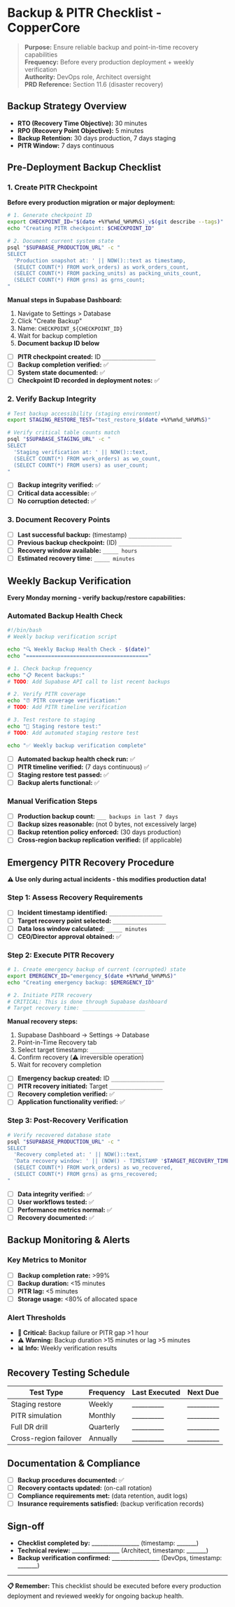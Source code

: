 # Backup & PITR Checklist - CopperCore

> **Purpose:** Ensure reliable backup and point-in-time recovery capabilities  
> **Frequency:** Before every production deployment + weekly verification  
> **Authority:** DevOps role, Architect oversight  
> **PRD Reference:** Section 11.6 (disaster recovery)

## Backup Strategy Overview

- **RTO (Recovery Time Objective):** 30 minutes
- **RPO (Recovery Point Objective):** 5 minutes  
- **Backup Retention:** 30 days production, 7 days staging
- **PITR Window:** 7 days continuous

## Pre-Deployment Backup Checklist

### 1. Create PITR Checkpoint
**Before every production migration or major deployment:**

```bash
# 1. Generate checkpoint ID
export CHECKPOINT_ID="$(date +%Y%m%d_%H%M%S)_v$(git describe --tags)"
echo "Creating PITR checkpoint: $CHECKPOINT_ID"

# 2. Document current system state
psql "$SUPABASE_PRODUCTION_URL" -c "
SELECT 
  'Production snapshot at: ' || NOW()::text as timestamp,
  (SELECT COUNT(*) FROM work_orders) as work_orders_count,
  (SELECT COUNT(*) FROM packing_units) as packing_units_count,
  (SELECT COUNT(*) FROM grns) as grns_count;
"
```

**Manual steps in Supabase Dashboard:**
1. Navigate to Settings > Database
2. Click "Create Backup" 
3. Name: `CHECKPOINT_${CHECKPOINT_ID}`
4. Wait for backup completion
5. **Document backup ID below**

- [ ] **PITR checkpoint created:** ID `_________________`
- [ ] **Backup completion verified:** ✅
- [ ] **System state documented:** ✅
- [ ] **Checkpoint ID recorded in deployment notes:** ✅

### 2. Verify Backup Integrity
```bash
# Test backup accessibility (staging environment)
export STAGING_RESTORE_TEST="test_restore_$(date +%Y%m%d_%H%M%S)"

# Verify critical table counts match
psql "$SUPABASE_STAGING_URL" -c "
SELECT 
  'Staging verification at: ' || NOW()::text,
  (SELECT COUNT(*) FROM work_orders) as wo_count,
  (SELECT COUNT(*) FROM users) as user_count;
"
```

- [ ] **Backup integrity verified:** ✅
- [ ] **Critical data accessible:** ✅
- [ ] **No corruption detected:** ✅

### 3. Document Recovery Points
- [ ] **Last successful backup:** (timestamp) `_________________`
- [ ] **Previous backup checkpoint:** (ID) `_________________`  
- [ ] **Recovery window available:** `_____ hours`
- [ ] **Estimated recovery time:** `_____ minutes`

## Weekly Backup Verification

**Every Monday morning - verify backup/restore capabilities:**

### Automated Backup Health Check
```bash
#!/bin/bash
# Weekly backup verification script

echo "🔍 Weekly Backup Health Check - $(date)"
echo "======================================="

# 1. Check backup frequency
echo "📋 Recent backups:"
# TODO: Add Supabase API call to list recent backups

# 2. Verify PITR coverage
echo "⏰ PITR coverage verification:"
# TODO: Add PITR timeline verification

# 3. Test restore to staging
echo "🧪 Staging restore test:"
# TODO: Add automated staging restore test

echo "✅ Weekly backup verification complete"
```

- [ ] **Automated backup health check run:** ✅
- [ ] **PITR timeline verified:** (7 days continuous) ✅  
- [ ] **Staging restore test passed:** ✅
- [ ] **Backup alerts functional:** ✅

### Manual Verification Steps
- [ ] **Production backup count:** `___ backups in last 7 days`
- [ ] **Backup sizes reasonable:** (not 0 bytes, not excessively large)
- [ ] **Backup retention policy enforced:** (30 days production)
- [ ] **Cross-region backup replication verified:** (if applicable)

## Emergency PITR Recovery Procedure

**⚠️ Use only during actual incidents - this modifies production data!**

### Step 1: Assess Recovery Requirements
- [ ] **Incident timestamp identified:** `_________________`
- [ ] **Target recovery point selected:** `_________________`
- [ ] **Data loss window calculated:** `_____ minutes`
- [ ] **CEO/Director approval obtained:** ✅

### Step 2: Execute PITR Recovery
```bash
# 1. Create emergency backup of current (corrupted) state
export EMERGENCY_ID="emergency_$(date +%Y%m%d_%H%M%S)"
echo "Creating emergency backup: $EMERGENCY_ID"

# 2. Initiate PITR recovery
# CRITICAL: This is done through Supabase dashboard
# Target recovery time: ____________________
```

**Manual recovery steps:**
1. Supabase Dashboard → Settings → Database  
2. Point-in-Time Recovery tab
3. Select target timestamp: `_________________`
4. Confirm recovery (⚠️ irreversible operation)
5. Wait for recovery completion

- [ ] **Emergency backup created:** ID `_________________`
- [ ] **PITR recovery initiated:** Target `_________________`
- [ ] **Recovery completion verified:** ✅
- [ ] **Application functionality verified:** ✅

### Step 3: Post-Recovery Verification
```bash
# Verify recovered database state
psql "$SUPABASE_PRODUCTION_URL" -c "
SELECT 
  'Recovery completed at: ' || NOW()::text,
  'Data recovery window: ' || (NOW() - TIMESTAMP '$TARGET_RECOVERY_TIMESTAMP'),
  (SELECT COUNT(*) FROM work_orders) as wo_recovered,
  (SELECT COUNT(*) FROM grns) as grns_recovered;
"
```

- [ ] **Data integrity verified:** ✅
- [ ] **User workflows tested:** ✅  
- [ ] **Performance metrics normal:** ✅
- [ ] **Recovery documented:** ✅

## Backup Monitoring & Alerts

### Key Metrics to Monitor
- [ ] **Backup completion rate:** >99%
- [ ] **Backup duration:** <15 minutes
- [ ] **PITR lag:** <5 minutes
- [ ] **Storage usage:** <80% of allocated space

### Alert Thresholds
- **🚨 Critical:** Backup failure or PITR gap >1 hour
- **⚠️ Warning:** Backup duration >15 minutes or lag >5 minutes  
- **📊 Info:** Weekly verification results

## Recovery Testing Schedule

| Test Type | Frequency | Last Executed | Next Due |
|-----------|-----------|---------------|----------|
| Staging restore | Weekly | __________ | __________ |
| PITR simulation | Monthly | __________ | __________ |
| Full DR drill | Quarterly | __________ | __________ |
| Cross-region failover | Annually | __________ | __________ |

## Documentation & Compliance

- [ ] **Backup procedures documented:** ✅
- [ ] **Recovery contacts updated:** (on-call rotation)
- [ ] **Compliance requirements met:** (data retention, audit logs)
- [ ] **Insurance requirements satisfied:** (backup verification records)

## Sign-off

- **Checklist completed by:** _________________ (timestamp: _______)
- **Technical review:** _________________ (Architect, timestamp: _______)
- **Backup verification confirmed:** _________________ (DevOps, timestamp: _______)

---

**📋 Remember:** This checklist should be executed before every production deployment and reviewed weekly for ongoing backup health.